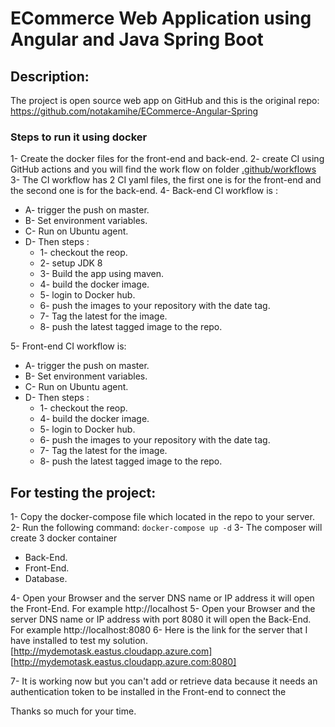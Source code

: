 
# ECommerce Web Application using Angular and Java Spring Boot

## Description:
The project is open source web app on GitHub and this is the original repo:
https://github.com/notakamihe/ECommerce-Angular-Spring 
### Steps to run it using docker
1- Create the docker files for the front-end and back-end.
2- create CI using GitHub actions and you will find the work flow on folder 
[.github/workflows](https://github.com/Tawfeqharby/ECommerce-Angular-Spring/tree/master/.github/workflows "This path skips through empty directories") 
3- The CI workflow has 2 CI yaml files, the first one is for the front-end and the second one is for the back-end.
4- Back-end CI workflow is :
 *  A- trigger the push on master.
 *  B- Set environment variables.
 *  C-  Run on Ubuntu agent.
 *  D- Then steps : 
       *  1- checkout the reop.
       *  2- setup JDK 8
       *  3- Build the app using maven.
       *  4- build the docker image.
       *  5- login to Docker hub.
       *  6- push the images to your repository with the date tag.
       * 7- Tag the latest for the image.
       * 8- push the latest tagged image to the repo.
   
 5- Front-end CI workflow is:
 *  A- trigger the push on master.
 *  B- Set environment variables.
 *  C-  Run on Ubuntu agent.
 *  D- Then steps : 
       *  1- checkout the reop.
       *  4- build the docker image.
       *  5- login to Docker hub.
       *  6- push the images to your repository with the date tag.
       *  7- Tag the latest for the image.
       *  8- push the latest tagged image to the repo.


## For testing the project:
1- Copy the docker-compose file which located in the repo to your server.
2- Run the following command: 
  ``` docker-compose up -d ```
3- The composer will create 3 docker container 
* Back-End.
* Front-End.
* Database.

4- Open your Browser and the server DNS name or IP address it will open the Front-End.
   For example http://localhost
5- Open your Browser and the server DNS name or IP address with port 8080 it will open the Back-End.
   For example http://localhost:8080
6- Here is the link for the server that I have installed to test my solution.
 [http://mydemotask.eastus.cloudapp.azure.com]
 [http://mydemotask.eastus.cloudapp.azure.com:8080]

 7- It is working now but you can't add or retrieve data because it needs an  authentication token to be installed in the Front-end to connect the 

 
 
 Thanks so much for your time.